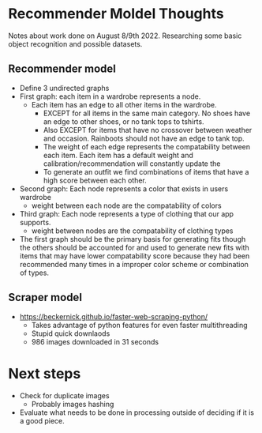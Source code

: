 # Recommender Moldel Thoughts

Notes about work done on August 8/9th 2022. Researching some basic object recognition and possible datasets.

## Recommender model

- Define  3 undirected graphs 
- First graph: each item in a wardrobe represents a node.
    - Each item has an edge to all other items in the wardrobe. 
        - EXCEPT for all items in the same main category. No shoes have an edge to other shoes, or no tank tops to tshirts. 
        - Also EXCEPT for items that have no crossover between weather and occasion. Rainboots should not have an edge to  tank top. 
        - The weight of each edge represents the compatability between each item. Each item has a default weight and calibration/recommendation will constantly update the 
        - To generate an outfit we find combinations of items that have a high score between each other.
- Second graph: Each node represents a color that exists in users wardrobe
    - weight between each node are the compatability of colors
- Third graph: Each node represents a type of clothing that our app supports.
    - weight between nodes are the compatability of clothing types
- The first graph should be the primary basis for generating fits though the others should be accounted for and used to generate new fits with items that may have lower compatability score because they had been recommended many times in a improper color scheme or combination of types. 

## Scraper model
 - https://beckernick.github.io/faster-web-scraping-python/
    - Takes advantage of python features for even faster multithreading
    - Stupid quick downlaods
    - 986 images downloaded in 31 seconds
# Next steps
- Check for duplicate images
    - Probably images hashing
- Evaluate what needs to be done in processing outside of deciding if it is a good piece.

